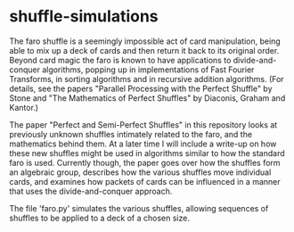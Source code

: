# shuffle-simulations
The faro shuffle is a seemingly impossible act of card manipulation, being able to mix up a deck of cards and then return it back to its original order. Beyond card magic the faro is known to have applications to divide-and-conquer algorithms, popping up in implementations of Fast Fourier Transforms, in sorting algorithms and in recursive addition algorithms. (For details, see the papers "Parallel Processing with the Perfect Shuffle" by Stone and "The Mathematics of Perfect Shuffles" by Diaconis, Graham and Kantor.)

The paper "Perfect and Semi-Perfect Shuffles" in this repository looks at previously unknown shuffles intimately related to the faro, and the mathematics behind them. At a later time I will include a write-up on how these new shuffles might be used in algorithms similar to how the standard faro is used. Currently though, the paper goes over how the shuffles form an algebraic group, describes how the various shuffles move individual cards, and examines how packets of cards can be influenced in a manner that uses the divide-and-conquer approach.

The file 'faro.py' simulates the various shuffles, allowing sequences of shuffles to be applied to a deck of a chosen size.
